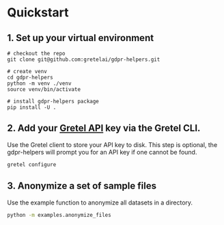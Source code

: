 # Quickstart

## 1. Set up your virtual environment
```shell
# checkout the repo
git clone git@github.com:gretelai/gdpr-helpers.git

# create venv
cd gdpr-helpers
python -m venv ./venv
source venv/bin/activate

# install gdpr-helpers package
pip install -U .
```

## 2. Add your [Gretel API](https://console.gretel.cloud) key via the Gretel CLI.
Use the Gretel client to store your API key to disk. This step is optional, the gdpr-helpers will prompt you for an API key if one cannot be found.
```bash
gretel configure
```

## 3. Anonymize a set of sample files
Use the example function to anonymize all datasets in a directory.
```bash
python -m examples.anonymize_files
```

